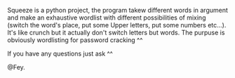 Squeeze is a python project, the program takew different words in argument and make an exhaustive wordlist with different possibilities of mixing (switch the word's place, put some Upper letters, put some numbers etc...). It's like crunch but it actually don't switch letters but words. The purpuse is obviously wordlisting for password cracking ^^

If you have any questions just ask ^^

@Fey.
